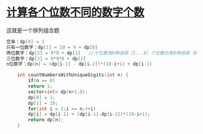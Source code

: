 # [计算各个位数不同的数字个数](https://leetcode-cn.com/problems/count-numbers-with-unique-digits/)
这就是一个排列组合题     
```cpp
空串：dp[0] = 1
只有一位数字：dp[1] = 10 = 9 + dp[0]     
两位数字：dp[2] = 9*9 + dp[1]   //十位数有9种选择（1...9）个位数也有9种选择（0...9除去十位数字）
三位数字：dp[3] = 9*9*8 + dp[2]  
n位数字：dp[n] = (dp[i-1] - dp[i-2])*(10-i+1) + dp[i-1]  
```
```cpp
    int countNumbersWithUniqueDigits(int n) {
        if(n == 0)
        return 1;
        vector<int> dp(n+1,0);
        dp[0] = 1;
        dp[1] = 10;
        for(int i = 2;i <= n;++i)
        dp[i] = dp[i-1] + (dp[i-1]-dp[i-2])*(10-i+1);
        return dp[n];
    }
```
